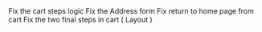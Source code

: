 

##

Fix the cart steps logic
Fix the Address form
Fix return to home page from cart
Fix the two final steps in cart ( Layout )
